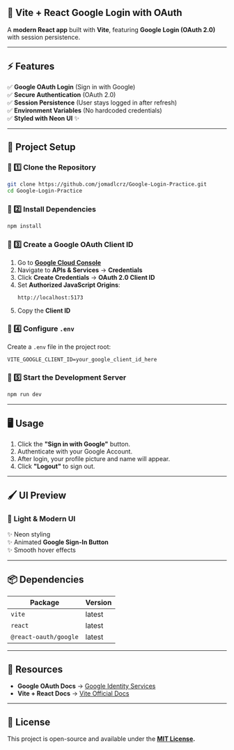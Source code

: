 ## **📌 Vite + React Google Login with OAuth**
A **modern React app** built with **Vite**, featuring **Google Login (OAuth 2.0)** with session persistence.

---

## **⚡ Features**
✅ **Google OAuth Login** (Sign in with Google)  
✅ **Secure Authentication** (OAuth 2.0)  
✅ **Session Persistence** (User stays logged in after refresh)  
✅ **Environment Variables** (No hardcoded credentials)  
✅ **Styled with Neon UI** ✨  

---

## **📂 Project Setup**
### 🔹 1️⃣ Clone the Repository
```sh
git clone https://github.com/jomadlcrz/Google-Login-Practice.git
cd Google-Login-Practice
```

### 🔹 2️⃣ Install Dependencies
```sh
npm install
```

### 🔹 3️⃣ Create a Google OAuth Client ID
1. Go to **[Google Cloud Console](https://console.cloud.google.com/)**
2. Navigate to **APIs & Services** → **Credentials**
3. Click **Create Credentials** → **OAuth 2.0 Client ID**
4. Set **Authorized JavaScript Origins**:
   ```
   http://localhost:5173
   ```
5. Copy the **Client ID**

### 🔹 4️⃣ Configure `.env`
Create a `.env` file in the project root:
```
VITE_GOOGLE_CLIENT_ID=your_google_client_id_here
```

### 🔹 5️⃣ Start the Development Server
```sh
npm run dev
```

---

## **🖥️ Usage**
1. Click the **"Sign in with Google"** button.
2. Authenticate with your Google Account.
3. After login, your profile picture and name will appear.
4. Click **"Logout"** to sign out.

---

## **🖌️ UI Preview**
### 🔹 **Light & Modern UI**
✨ Neon styling  
✨ Animated **Google Sign-In Button**  
✨ Smooth hover effects  

---

## **📦 Dependencies**
| Package               | Version |
|-----------------------|---------|
| `vite`               | latest  |
| `react`              | latest  |
| `@react-oauth/google` | latest  |

---

## **🔗 Resources**
- **Google OAuth Docs** → [Google Identity Services](https://developers.google.com/identity)  
- **Vite + React Docs** → [Vite Official Docs](https://vitejs.dev/)  

---

## **📜 License**
This project is open-source and available under the **[MIT License](LICENSE).**
